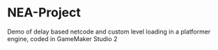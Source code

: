 # NEA-Project
Demo of delay based netcode and custom level loading in a platformer engine, coded in GameMaker Studio 2
